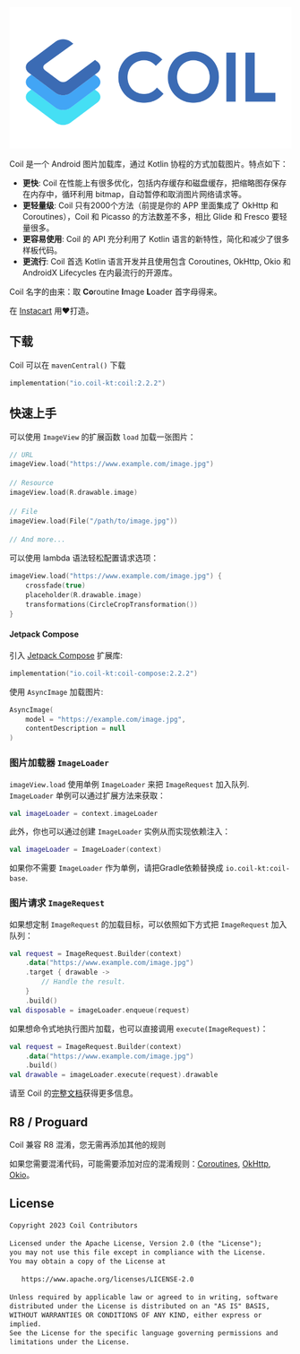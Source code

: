 ![Coil](logo.svg)

Coil 是一个 Android 图片加载库，通过 Kotlin 协程的方式加载图片。特点如下：

- **更快**: Coil 在性能上有很多优化，包括内存缓存和磁盘缓存，把缩略图存保存在内存中，循环利用 bitmap，自动暂停和取消图片网络请求等。
- **更轻量级**: Coil 只有2000个方法（前提是你的 APP 里面集成了 OkHttp 和 Coroutines），Coil 和 Picasso 的方法数差不多，相比 Glide 和 Fresco 要轻量很多。
- **更容易使用**: Coil 的 API 充分利用了 Kotlin 语言的新特性，简化和减少了很多样板代码。
- **更流行**: Coil 首选 Kotlin 语言开发并且使用包含 Coroutines, OkHttp, Okio 和 AndroidX Lifecycles 在内最流行的开源库。

Coil 名字的由来：取 **Co**routine **I**mage **L**oader 首字母得来。

在 [Instacart](https://www.instacart.com) 用❤️打造。

## 下载

Coil 可以在 `mavenCentral()` 下载

```kotlin
implementation("io.coil-kt:coil:2.2.2")
```

## 快速上手

可以使用 `ImageView` 的扩展函数 `load` 加载一张图片：
```kotlin
// URL
imageView.load("https://www.example.com/image.jpg")

// Resource
imageView.load(R.drawable.image)

// File
imageView.load(File("/path/to/image.jpg"))

// And more...
```

可以使用 lambda 语法轻松配置请求选项：

```kotlin
imageView.load("https://www.example.com/image.jpg") {
    crossfade(true)
    placeholder(R.drawable.image)
    transformations(CircleCropTransformation())
}
```
#### Jetpack Compose

引入 [Jetpack Compose](https://developer.android.com/jetpack/compose) 扩展库:

```kotlin
implementation("io.coil-kt:coil-compose:2.2.2")
```

使用 `AsyncImage` 加载图片:

```kotlin
AsyncImage(
    model = "https://example.com/image.jpg",
    contentDescription = null
)
```

### 图片加载器 `ImageLoader`
`imageView.load` 使用单例 `ImageLoader` 来把 `ImageRequest` 加入队列. `ImageLoader` 单例可以通过扩展方法来获取：
```kotlin
val imageLoader = context.imageLoader
```

此外，你也可以通过创建 `ImageLoader` 实例从而实现依赖注入：
```kotlin
val imageLoader = ImageLoader(context)
```

如果你不需要 `ImageLoader` 作为单例，请把Gradle依赖替换成 `io.coil-kt:coil-base`.

### 图片请求 `ImageRequest`

如果想定制 `ImageRequest` 的加载目标，可以依照如下方式把 `ImageRequest` 加入队列：

```kotlin
val request = ImageRequest.Builder(context)
    .data("https://www.example.com/image.jpg")
    .target { drawable ->
        // Handle the result.
    }
    .build()
val disposable = imageLoader.enqueue(request)
```

如果想命令式地执行图片加载，也可以直接调用 `execute(ImageRequest)`：

```kotlin
val request = ImageRequest.Builder(context)
    .data("https://www.example.com/image.jpg")
    .build()
val drawable = imageLoader.execute(request).drawable
```

请至 Coil 的[完整文档](https://coil-kt.github.io/coil/getting_started/)获得更多信息。

## R8 / Proguard

Coil 兼容 R8 混淆，您无需再添加其他的规则

如果您需要混淆代码，可能需要添加对应的混淆规则：[Coroutines](https://github.com/Kotlin/kotlinx.coroutines/blob/master/kotlinx-coroutines-core/jvm/resources/META-INF/proguard/coroutines.pro), [OkHttp](https://github.com/square/okhttp/blob/master/okhttp/src/jvmMain/resources/META-INF/proguard/okhttp3.pro), [Okio](https://github.com/square/okio/blob/master/okio/src/jvmMain/resources/META-INF/proguard/okio.pro)。

## License

    Copyright 2023 Coil Contributors

    Licensed under the Apache License, Version 2.0 (the "License");
    you may not use this file except in compliance with the License.
    You may obtain a copy of the License at

       https://www.apache.org/licenses/LICENSE-2.0

    Unless required by applicable law or agreed to in writing, software
    distributed under the License is distributed on an "AS IS" BASIS,
    WITHOUT WARRANTIES OR CONDITIONS OF ANY KIND, either express or implied.
    See the License for the specific language governing permissions and
    limitations under the License.
